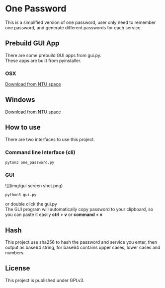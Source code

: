 # One Password
This is a simplified version of one password, user only need to remember one password, and generate different passwords for each service.

## Prebuild GUI App
There are some prebuild GUI apps from gui.py.  
These apps are built from pyinstaller.

### OSX
[Download from NTU space](https://www.space.ntu.edu.tw/navigate/s/6E795D0812FC4AA9A3B6DF636F4E68A2QQY)  

## Windows
[Download from NTU space](https://www.space.ntu.edu.tw/navigate/s/96F4918037EE4D7D8467D3C7BC2F6FE4QQY)

## How to use
There are two interfaces to use this project.

### Command line Interface (cli)

	pyton3 one_password.py
	
### GUI
![](img/gui screen shot.png)

	python3 gui.py

or double click the gui.py  
The GUI program will automatically copy password to your clipboard, so you can paste it easily **ctrl + v** or **command + v**

## Hash
This project use sha256 to hash the password and service you enter, then output as base64 string, for base64 contains upper cases, lower cases and numbers.

## License
This project is published under GPLv3.